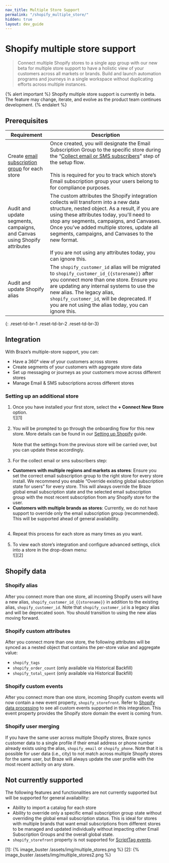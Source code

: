 ```yaml
---
nav_title: Multiple Store Support
permalink: "/shopify_multiple_store/"
hidden: true
layout: dev_guide
---
```


# Shopify multiple store support

> Connect multiple Shopify stores to a single app group with our new beta for multiple store support to have a holistic view of your customers across all markets or brands. Build and launch automation programs and journeys in a single workspace without duplicating efforts across multiple instances. 

{% alert important %}
Shopify multiple store support is currently in beta. The feature may change, iterate, and evolve as the product team continues development.
{% endalert %}

## Prerequisites

| Requirement | Description |
| ----------- | ----------- |
| Create [email subscription group]({{site.baseurl}}/user_guide/message_building_by_channel/email/managing_user_subscriptions#create-a-group) for each store | Once created, you will designate the Email Subscription Group to the specific store during the “[Collect email or SMS subscribers]({{site.baseurl}}/partners/message_orchestration/channel_extensions/ecommerce/shopify/setting_up_shopify/#step-5-collect-email-or-sms-subscribers)” step of the setup flow.<br><br>This is required for you to track which store’s Email subscription group your users belong to for compliance purposes. |
| Audit and update segments, campaigns, and Canvas using Shopify attributes | The custom attributes the Shopify integration collects will transform into a new data structure, nested object. As a result, if you are using these attributes today, you'll need to stop any segments, campaigns, and Canvases. Once you’ve added multiple stores, update all segments, campaigns, and Canvases to the new format.<br><br>If you are not using any attributes today, you can ignore this. |
| Audit and update Shopify alias | The `shopify_customer_id` alias will be migrated to `shopify_customer_id_{{storename}}` after you connect more than one store. Ensure you are updating any internal systems to use the new alias. The legacy alias, `shopify_customer_id`, will be deprecated. If you are not using the alias today, you can ignore this. |
{: .reset-td-br-1 .reset-td-br-2 .reset-td-br-3}

## Integration
With Braze’s multiple-store support, you can:
- Have a 360° view of your customers across stores
- Create segments of your customers with aggregate store data 
- Set up messaging or journeys as your customers move across different stores
- Manage Email & SMS subscriptions across different stores

### Setting up an additional store
1. Once you have installed your first store, select the **+ Connect New Store** option.<br>![][1]<br><br>
2. You will be prompted to go through the onboarding flow for this new store. More details can be found in our [Setting up Shopify]({{site.baseurl}}/partners/message_orchestration/channel_extensions/ecommerce/shopify/setting_up_shopify/#step-2-brazes-setup-wizard) guide.<br><br>Note that the settings from the previous store will be carried over, but you can update these accordingly.<br><br>
3. For the collect email or sms subscribers step:
- **Customers with multiple regions and markets as stores**: Ensure you set the correct email subscription group to the right store for every store install. We recommend you enable “Override existing global subscription state for users” for every store. This will always override the Braze global email subscription state and the selected email subscription group with the most recent subscription from any Shopify store for the user. 
- **Customers with multiple brands as stores**: Currently, we do not have support to override only the email subscription group (recommended). This will be supported ahead of general availability.<br><br> 
4. Repeat this process for each store as many times as you want.<br><br>
5. To view each store’s integration and configure advanced settings, click into a store in the drop-down menu:<br>![][2]

## Shopify data

### Shopify alias
After you connect more than one store, all incoming Shopify users will have a new alias, `shopify_customer_id_{{storename}}` in addition to the existing alias, `shopify_customer_id`. Note that `shopify_customer_id` is a legacy alias and will be deprecated soon. You should transition to using the new alias moving forward.

### Shopify custom attributes
After you connect more than one store, the following attributes will be synced as a nested object that contains the per-store value and aggregate value:
- `shopify_tags`
- `shopify_order_count` (only available via Historical Backfill)
- `shopify_total_spent` (only available via Historical Backfill)

### Shopify custom events
After you connect more than one store, incoming Shopify custom events will now contain a new event property, `shopify_storefront`. Refer to [Shopify data processing]({{site.baseurl}}/partners/message_orchestration/channel_extensions/ecommerce/shopify/shopify_data_processing#supported-shopify-events) to see all custom events supported in this integration. This event property provides the Shopify store domain the event is coming from.

### Shopify user merging
If you have the same user across multiple Shopify stores, Braze syncs customer data to a single profile if their email address or phone number already exists using the alias, `shopify_email` or `shopify_phone`. Note that it is possible for user data (i.e., city) to not match across multiple Shopify stores for the same user, but Braze will always update the user profile with the most recent activity on any store. 

## Not currently supported
The following features and functionalities are not currently supported but will be supported for general availability:
- Ability to import a catalog for each store
- Ability to override only a specific email subscription group state without overriding the global email subscription status. This is ideal for stores with multiple brands that want email subscriptions from different stores to be managed and updated individually without impacting other Email Subscription Groups and the overall global state.
- `shopify_storefront` property is not supported for [ScriptTag events]({{site.baseurl}}/partners/message_orchestration/channel_extensions/ecommerce/shopify/shopify_data_processing#supported-shopify-events).

[1]: {% image_buster /assets/img/multiple_stores.png %}
[2]: {% image_buster /assets/img/multiple_stores2.png %}
